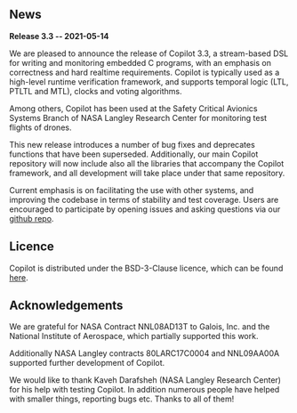 ## News
**Release 3.3 -- 2021-05-14**

We are pleased to announce the release of Copilot 3.3, a stream-based DSL for
writing and monitoring embedded C programs, with an emphasis on correctness and
hard realtime requirements. Copilot is typically used as a high-level runtime
verification framework, and supports temporal logic (LTL, PTLTL and MTL),
clocks and voting algorithms.

Among others, Copilot has been used at the Safety Critical Avionics Systems
Branch of NASA Langley Research Center for monitoring test flights of drones.

This new release introduces a number of bug fixes and deprecates functions that
have been superseded. Additionally, our main Copilot repository will now
include also all the libraries that accompany the Copilot framework, and all
development will take place under that same repository.

Current emphasis is on facilitating the use with other systems, and improving
the codebase in terms of stability and test coverage. Users are encouraged to
participate by opening issues and asking questions via our [github
repo](https://github.com/copilot-language/copilot).


## Licence
Copilot is distributed under the BSD-3-Clause licence, which can be found
[here](https://raw.githubusercontent.com/Copilot-Language/Copilot/master/LICENSE).

## Acknowledgements
We are grateful for NASA Contract NNL08AD13T to Galois, Inc. and the National
Institute of Aerospace, which partially supported this work.

Additionally NASA Langley contracts 80LARC17C0004 and NNL09AA00A supported
further development of Copilot.

We would like to thank Kaveh Darafsheh (NASA Langley Research Center) for his
help with testing Copilot. In addition numerous people have helped with smaller
things, reporting bugs etc. Thanks to all of them!
